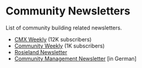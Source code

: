 # Community Newsletters

List of community building related newsletters.

- [CMX Weekly](https://cmxhub.com/subscribe/) (12K subscribers)
- [Community Weekly](https://communityweekly.co/) (1K subscribers)
- [Rosieland Newsletter](https://newsletter.rosie.land/)
- [Community Management Newsletter](https://www.walkaboutmedia.de/angebot/newsletter/) [in German]
